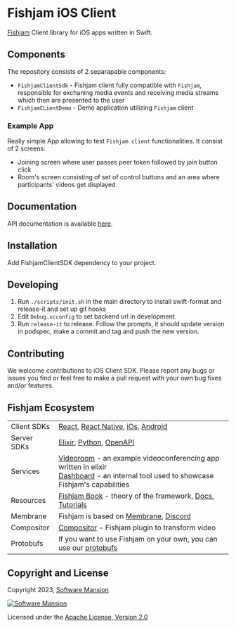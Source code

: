 
# Fishjam iOS Client
[Fishjam](https://github.com/jellyfish-dev/jellyfish) Client library for iOS apps written in Swift.

## Components

The repository consists of 2 separapable components:

- `FishjamClientSdk` - Fishjam client fully compatible with `Fishjam`, responsible for exchaning media events and receiving media streams which then are presented to the user
- `FishjamCLientDemo` - Demo application utilizing `Fishjam` client

### Example App

Really simple App allowing to test `Fishjam client` functionalities. It consist of 2 screens:

- Joining screen where user passes peer token followed by join button click
- Room's screen consisting of set of control buttons and an area where participants' videos get displayed

## Documentation
API documentation is available [here](https://jellyfish-dev.github.io/ios-client-sdk/documentation/jellyfishclientsdk/).

## Installation

Add FishjamClientSDK dependency to your project.

## Developing

1. Run `./scripts/init.sh` in the main directory to install swift-format and release-it and set up git hooks
2. Edit `Debug.xcconfig` to set backend url in development.
3. Run `release-it` to release. Follow the prompts, it should update version in podspec, make a commit and tag and push the new version.

## Contributing

We welcome contributions to iOS Client SDK. Please report any bugs or issues you find or feel free to make a pull request with your own bug fixes and/or features.

## Fishjam Ecosystem

|             |                                                                                                                                                                                                                                                              |
| ----------- |--------------------------------------------------------------------------------------------------------------------------------------------------------------------------------------------------------------------------------------------------------------|
| Client SDKs | [React](https://github.com/jellyfish-dev/react-client-sdk), [React Native](https://github.com/jellyfish-dev/react-native-client-sdk), [iOs](https://github.com/jellyfish-dev/ios-client-sdk), [Android](https://github.com/jellyfish-dev/android-client-sdk) |
| Server SDKs | [Elixir](https://github.com/jellyfish-dev/elixir_server_sdk), [Python](https://github.com/jellyfish-dev/python-server-sdk), [OpenAPI](https://jellyfish-dev.github.io/jellyfish-docs/api_reference/rest_api)                                                 |
| Services    | [Videoroom](https://github.com/jellyfish-dev/jellyfish_videoroom) - an example videoconferencing app written in elixir <br/> [Dashboard](https://github.com/jellyfish-dev/jellyfish-dashboard) - an internal tool used to showcase Fishjam's capabilities    |
| Resources   | [Fishjam Book](https://jellyfish-dev.github.io/book/) - theory of the framework, [Docs](https://jellyfish-dev.github.io/jellyfish-docs/), [Tutorials](https://github.com/jellyfish-dev/jellyfish-clients-tutorials)                                          |
| Membrane    | Fishjam is based on [Membrane](https://membrane.stream/), [Discord](https://discord.gg/nwnfVSY)                                                                                                                                                              |
| Compositor  | [Compositor](https://github.com/membraneframework/membrane_video_compositor_plugin) - Fishjam plugin to transform video                                                                                                                                      |
| Protobufs   | If you want to use Fishjam on your own, you can use our [protobufs](https://github.com/jellyfish-dev/protos)                                                                                                                                                 

## Copyright and License

Copyright 2023, [Software Mansion](https://swmansion.com/?utm_source=git&utm_medium=readme&utm_campaign=jellyfish)

[![Software Mansion](https://logo.swmansion.com/logo?color=white&variant=desktop&width=200&tag=membrane-github)](https://swmansion.com/?utm_source=git&utm_medium=readme&utm_campaign=jellyfish)

Licensed under the [Apache License, Version 2.0](LICENSE)
